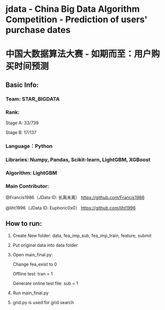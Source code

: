 # jdata - China Big Data Algorithm Competition - Prediction of users' purchase dates 

# 中国大数据算法大赛 - 如期而至：用户购买时间预测

## Basic Info:

### Team: STAR_BIGDATA

### Rank: 

Stage A: 33/739
      
Stage B: 17/137

### Language：Python

### Libraries: Numpy, Pandas, Scikit-learn, LightGBM, XGBoost

### Algorithm: LightGBM

### Main Contributor: 

@Francis1986（JData ID: 长离未离） https://github.com/Francis1986
                  
@liht1996（JData ID: Euphoric0x0） https://github.com/liht1996

## How to run: 

1. Create New folder: data, fea_imp_sub, fea_imp_train, feature, submit

2. Put original data into data folder

3. Open main_final.py:

      Change fea_exist to 0
      
      Offline test: tran = 1
      
      Generate online test file: sub = 1

4. Run main_final.py

5. grid.py is used for grid search
